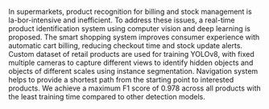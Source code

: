 In supermarkets, product recognition for billing and stock management is la-bor-intensive and inefficient. To address these issues, a real-time product identification system using computer vision and deep learning is proposed. The smart shopping system improves consumer experience with automatic cart billing, reducing checkout time and stock update alerts. Custom dataset of retail products are used for training YOLOv8, with fixed multiple cameras to capture different views to identify hidden objects and objects of different scales using instance segmentation. Navigation system helps to provide a shortest path from the starting point to interested products. We achieve a maximum F1 score of 0.978 across all products with the least training time compared to other detection models.

